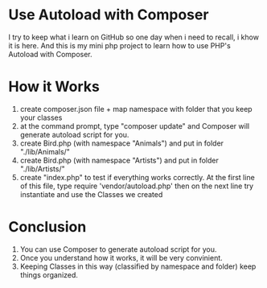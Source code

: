 # Use Autoload with Composer

I try to keep what i learn on GitHub so one day when i need to recall, i khow it is here. And this is my mini php project to learn how to use PHP's Autoload with Composer.

# How it Works 

1. create composer.json file + map namespace with folder that you keep your classes
2. at the command prompt, type "composer update" and Composer will generate autoload script for you.
3. create Bird.php (with namespace "Animals") and put in folder "./lib/Animals/"
3. create Bird.php (with namespace "Artists") and put in folder "./lib/Artists/"
4. create "index.php" to test if everything works correctly. At the first line of this file, type require 'vendor/autoload.php' then on the next line try instantiate and use the Classes we created

# Conclusion

1. You can use Composer to generate autoload script for you.
2. Once you understand how it works, it will be very convinient.
3. Keeping Classes in this way (classified by namespace and folder) keep things organized.